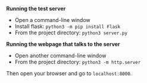 **Running the test server**

- Open a command-line window
- Install flask: `python3 -m pip install Flask`
- From the project directory: `python3 server.py`

**Running the webpage that talks to the server**

- Open another command-line window
- From the project directory: `python3 -m http.server`

Then open your browser and go to `localhost:8000`.


